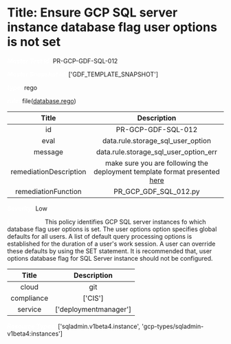 



# Title: Ensure GCP SQL server instance database flag user options is not set


***<font color="white">Master Test Id:</font>*** PR-GCP-GDF-SQL-012

***<font color="white">Master Snapshot Id:</font>*** ['GDF_TEMPLATE_SNAPSHOT']

***<font color="white">type:</font>*** rego

***<font color="white">rule:</font>*** file([database.rego])  
  
  
  
  

|Title|Description|
| :---: | :---: |
|id|PR-GCP-GDF-SQL-012|
|eval|data.rule.storage_sql_user_option|
|message|data.rule.storage_sql_user_option_err|
|remediationDescription|make sure you are following the deployment template format presented <a href='https://cloud.google.com/sql/docs/mysql/admin-api/rest/v1beta4/instances' target='_blank'>here</a>|
|remediationFunction|PR_GCP_GDF_SQL_012.py|


***<font color="white">Severity:</font>*** Low

***<font color="white">Description:</font>*** This policy identifies GCP SQL server instances fo which database flag user options is set. The user options option specifies global defaults for all users. A list of default query processing options is established for the duration of a user's work session. A user can override these defaults by using the SET statement. It is recommended that, user options database flag for SQL Server instance should not be configured.  
  
  

|Title|Description|
| :---: | :---: |
|cloud|git|
|compliance|['CIS']|
|service|['deploymentmanager']|


***<font color="white">Resource Types:</font>*** ['sqladmin.v1beta4.instance', 'gcp-types/sqladmin-v1beta4:instances']


[database.rego]: https://github.com/prancer-io/prancer-compliance-test/tree/master/google/iac/database.rego
